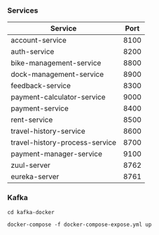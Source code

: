 ### Services

| Service  |  Port |
| ------------ | ------------ |
| account-service  | 8100  |
| auth-service  | 8200  |
| bike-management-service  | 8800  |
| dock-management-service  | 8900  |
| feedback-service  | 8300  |
| payment-calculator-service  | 9000  |
| payment-service  | 8400  |
| rent-service  | 8500  |
| travel-history-service  | 8600  |
| travel-history-process-service  | 8700  |
| payment-manager-service  | 9100  |
| zuul-server  | 8762  |
| eureka-server  | 8761  ||

### Kafka
```cd kafka-docker```

```docker-compose -f docker-compose-expose.yml up```